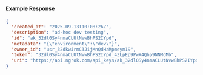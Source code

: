 <!-- Code generated for API Clients. DO NOT EDIT. -->

#### Example Response

```json
{
  "created_at": "2025-09-13T10:08:26Z",
  "description": "ad-hoc dev testing",
  "id": "ak_32dl0Sy4nmaCLUtNvwBhPS2IYpd",
  "metadata": "{\"environment\":\"dev\"}",
  "owner_id": "usr_32dkwJrmC3JijMnQdHaMpmeym19",
  "token": "32dl0Sy4nmaCLUtNvwBhPS2IYpd_4ZLpEp9PwX4Qhp9NNMcMb",
  "uri": "https://api.ngrok.com/api_keys/ak_32dl0Sy4nmaCLUtNvwBhPS2IYpd"
}
```
